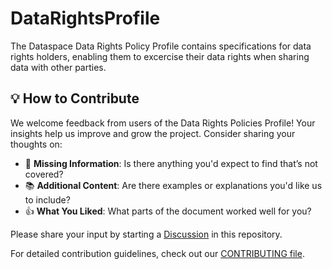 
# DataRightsProfile
The Dataspace Data Rights Policy Profile contains specifications for data rights holders, enabling them to excercise their data rights when sharing data with other parties. 

## 💡 How to Contribute

We welcome feedback from users of the Data Rights Policies Profile! Your insights help us improve and grow the project. Consider sharing your thoughts on:

- 📌 **Missing Information**: Is there anything you'd expect to find that’s not covered?
- 📚 **Additional Content**: Are there examples or explanations you'd like us to include?
- 👍 **What You Liked**: What parts of the document worked well for you?

Please share your input by starting a [Discussion](https://github.com/eclipse-dataspace-drp/DataRightsProfile/discussions) in this repository.

For detailed contribution guidelines, check out our [CONTRIBUTING file](CONTRIBUTING.md).

